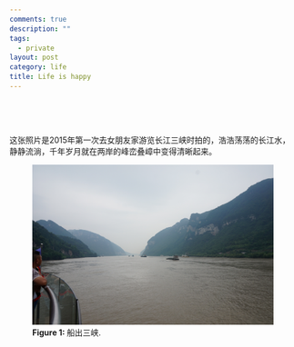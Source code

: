 ```yaml
---
comments: true
description: ""
tags:
  - private
layout: post
category: life
title: Life is happy
---
```


 

 

这张照片是2015年第一次去女朋友家游览长江三峡时拍的，浩浩荡荡的长江水，静静流淌，千年岁月就在两岸的峰峦叠嶂中变得清晰起来。

<figure>
<img alt="image test" src="/resources/images/3x.jpg"/>
<figcaption>
<strong>Figure 1: </strong>船出三峡. 
</figcaption>
</figure>

